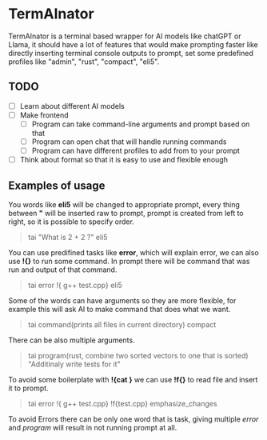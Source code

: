 # TermAInator
TermAInator is a terminal based wrapper for AI models like chatGPT or Llama, it should have a lot of features that would make prompting faster like directly inserting terminal console outputs to prompt, set some predefined profiles like "admin", "rust", "compact", "eli5".
## TODO
- [ ] Learn about different AI models
- [ ] Make frontend
  - [ ] Program can take command-line arguments and prompt based on that
  - [ ] Program can open chat that will handle running commands
  - [ ] Program can have different profiles to add from to your prompt
- [ ] Think about format so that it is easy to use and flexible enough

## Examples of usage
You words like **eli5** will be changed to appropriate prompt, every thing between **"** will be inserted raw to prompt, prompt is created from left to right, so it is possible to specify order.
> tai "What is 2 + 2 ?" eli5 

You can use predifined tasks like **error**, which will explain error, we can also use **!{}** to run some command. In prompt there will be command that was run and output of that command.
> tai error !{ g++ test.cpp} eli5

Some of the words can have arguments so they are more flexible, for example this will ask AI to make command that does what we want.
> tai command(prints all files in current directory) compact

There can be also multiple arguments.
> tai program(rust, combine two sorted vectors to one that is sorted) "Additinaly write tests for it"

To avoid some boilerplate with **!{cat <file>}** we can use **!f{}** to read file and insert it to prompt.
> tai error !{ g++ test.cpp} !f{test.cpp} emphasize_changes

To avoid Errors there can be only one word that is task, giving multiple *error* and *program* will result in not running prompt at all.
